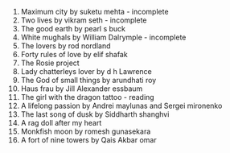 1. Maximum city by suketu mehta - incomplete
2. Two lives by vikram seth - incomplete    
3. The good earth by pearl s buck
4. White mughals by William Dalrymple - incomplete
5. The lovers by rod nordland
6. Forty rules of love by elif shafak
7. The Rosie project
8. Lady chatterleys lover by d h Lawrence
9. The God of small things by arundhati roy
10. Haus frau by Jill Alexander essbaum
11. The girl with the dragon tattoo - reading
12. A lifelong passion by Andrei maylunas and Sergei mironenko
13. The last song of dusk by Siddharth shanghvi
14. A rag doll after my heart
15. Monkfish moon by romesh gunasekara
16. A fort of nine towers by Qais Akbar omar